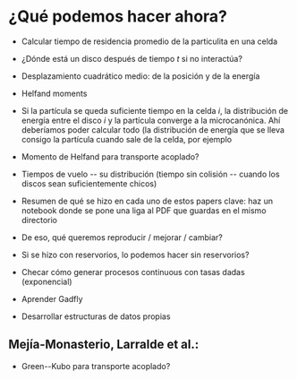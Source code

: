 # ¿Qué podemos hacer ahora?

- Calcular tiempo de residencia promedio de la particulita en una celda
- ¿Dónde está un disco después de tiempo $t$ si no interactúa?
- Desplazamiento cuadrático medio: de la posición y de la energía
- Helfand moments

- Si la partícula se queda suficiente tiempo en la celda $i$, la distribución de energía entre el disco $i$ y la partícula converge a la microcanónica. Ahí deberíamos poder calcular todo (la distribución de energía que se lleva consigo la partícula cuando sale de la celda, por ejemplo

- Momento de Helfand para transporte acoplado?

- Tiempos de vuelo -- su distribución (tiempo sin colisión -- cuando los discos sean suficientemente chicos)

- Resumen de qué se hizo en cada uno de estos papers clave:
haz un notebook donde se pone una liga al PDF que guardas en el mismo directorio

- De eso, qué queremos reproducir / mejorar / cambiar?

- Si se hizo con reservorios, lo podemos hacer sin reservorios?

- Checar cómo generar procesos continuous con tasas dadas (exponencial)

- Aprender Gadfly

- Desarrollar estructuras de datos propias

## Mejía-Monasterio, Larralde et al.:
- Green--Kubo para transporte acoplado?
